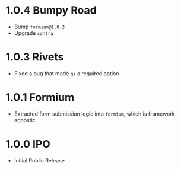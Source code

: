 # 1.0.4 Bumpy Road

- Bump `formium@1.0.2`
- Upgrade `contra`

# 1.0.3 Rivets

- Fixed a bug that made `qs` a required option

# 1.0.1 Formium

- Extracted form submission logic into `formium`, which is framework agnostic

# 1.0.0 IPO

- Initial Public Release
